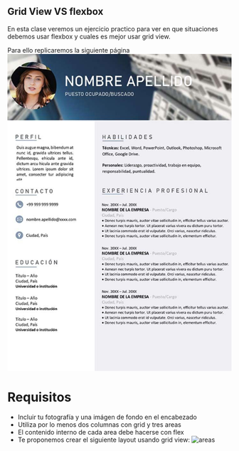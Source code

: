 ## Grid View VS flexbox

En esta clase veremos un ejercicio practico para ver en que situaciones debemos usar flexbox y cuales es mejor usar grid view.

Para ello replicaremos la siguiente página
![web_page](https://raw.githubusercontent.com/kambcode/FullStack_Javascript_G1_2023_06_26/main/MODULO_1/HTML_CSS_C2/resources/cv_example.jpg)    

# Requisitos

- Incluir tu fotografía y una imágen de fondo en el encabezado
- Utiliza por lo menos dos columnas con grid y tres areas 
- El contenido interno de cada area debe hacerse con flex
- Te proponemos crear el siguiente layout usando grid view:
![areas](https://i.imgur.com/rnVbAjq.png) 
